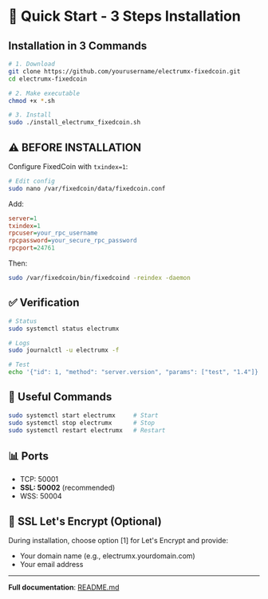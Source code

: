 # 🚀 Quick Start - 3 Steps Installation

## Installation in 3 Commands

```bash
# 1. Download
git clone https://github.com/yourusername/electrumx-fixedcoin.git
cd electrumx-fixedcoin

# 2. Make executable
chmod +x *.sh

# 3. Install
sudo ./install_electrumx_fixedcoin.sh
```

## ⚠️ BEFORE INSTALLATION

Configure FixedCoin with `txindex=1`:

```bash
# Edit config
sudo nano /var/fixedcoin/data/fixedcoin.conf
```

Add:
```ini
server=1
txindex=1
rpcuser=your_rpc_username
rpcpassword=your_secure_rpc_password
rpcport=24761
```

Then:
```bash
sudo /var/fixedcoin/bin/fixedcoind -reindex -daemon
```

## ✅ Verification

```bash
# Status
sudo systemctl status electrumx

# Logs
sudo journalctl -u electrumx -f

# Test
echo '{"id": 1, "method": "server.version", "params": ["test", "1.4"]}' | nc -q 1 localhost 50001
```

## 🔧 Useful Commands

```bash
sudo systemctl start electrumx     # Start
sudo systemctl stop electrumx      # Stop
sudo systemctl restart electrumx   # Restart
```

## 📊 Ports

- TCP: 50001
- **SSL: 50002** (recommended)
- WSS: 50004

## 🔐 SSL Let's Encrypt (Optional)

During installation, choose option [1] for Let's Encrypt and provide:
- Your domain name (e.g., electrumx.yourdomain.com)
- Your email address

---

**Full documentation**: [README.md](README.md)
